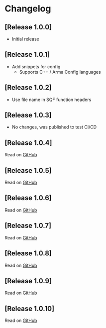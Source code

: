 # Changelog

## [Release 1.0.0]
- Initial release

## [Release 1.0.1]
- Add snippets for config
  - Supports C++ / Arma Config languages

## [Release 1.0.2]
- Use file name in SQF function headers

## [Release 1.0.3]
- No changes, was published to test CI/CD

## [Release 1.0.4]
Read on [GitHub](https://github.com/DartsArmaMods/LazyArmaDev/releases/tag/v1.0.4)

## [Release 1.0.5]
Read on [GitHub](https://github.com/DartsArmaMods/LazyArmaDev/releases/tag/v1.0.5)

## [Release 1.0.6]
Read on [GitHub](https://github.com/DartsArmaMods/LazyArmaDev/releases/tag/v1.0.6)

## [Release 1.0.7]
Read on [GitHub](https://github.com/DartsArmaMods/LazyArmaDev/releases/tag/v1.0.7)

## [Release 1.0.8]
Read on [GitHub](https://github.com/DartsArmaMods/LazyArmaDev/releases/tag/v1.0.8)

## [Release 1.0.9]
Read on [GitHub](https://github.com/DartsArmaMods/LazyArmaDev/releases/tag/v1.0.9)

## [Release 1.0.10]
Read on [GitHub](https://github.com/DartsArmaMods/LazyArmaDev/releases/tag/v1.0.10)
